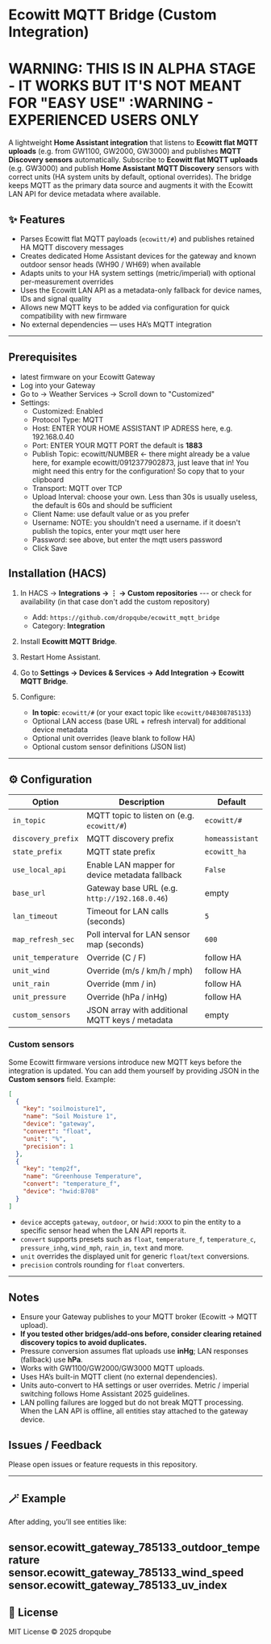 # Ecowitt MQTT Bridge (Custom Integration)
# WARNING: THIS IS IN ALPHA STAGE - IT WORKS BUT IT'S NOT MEANT FOR "EASY USE" :WARNING - EXPERIENCED USERS ONLY
A lightweight **Home Assistant integration** that listens to **Ecowitt flat MQTT uploads**
(e.g. from GW1100, GW2000, GW3000) and publishes **MQTT Discovery sensors** automatically.
Subscribe to **Ecowitt flat MQTT uploads** (e.g. GW3000) and publish **Home Assistant MQTT Discovery** sensors with correct units (HA system units by default, optional overrides). The bridge keeps MQTT as the primary data source and augments it with the Ecowitt LAN API for device metadata where available.

## ✨ Features

- Parses Ecowitt flat MQTT payloads (`ecowitt/#`) and publishes retained HA MQTT discovery messages
- Creates dedicated Home Assistant devices for the gateway and known outdoor sensor heads (WH90 / WH69) when available
- Adapts units to your HA system settings (metric/imperial) with optional per-measurement overrides
- Uses the Ecowitt LAN API as a metadata-only fallback for device names, IDs and signal quality
- Allows new MQTT keys to be added via configuration for quick compatibility with new firmware
- No external dependencies — uses HA’s MQTT integration

---
## Prerequisites

- latest firmware on your Ecowitt Gateway
- Log into your Gateway
- Go to -> Weather Services -> Scroll down to "Customized"
- Settings:
  -   Customized: Enabled
  -   Protocol Type: MQTT
  -   Host: ENTER YOUR HOME ASSISTANT IP ADRESS here, e.g. 192.168.0.40
  -   Port: ENTER YOUR MQTT PORT the default is **1883**
  -   Publish Topic: ecowitt/NUMBER <- there might already be a value here, for example ecowitt/0912377902873, just leave that in! You might need this entry for the configuration! So copy that to your clipboard
  -   Transport: MQTT over TCP
  -   Upload Interval: choose your own. Less than 30s is usually useless, the default is 60s and should be sufficient
  -   Client Name: use default value or as you prefer
  -   Username: NOTE: you shouldn't need a username. if it doesn't publish the topics, enter your mqtt user here
  -   Password: see above, but enter the mqtt users password
  -   Click Save

## Installation (HACS)
1. In HACS → **Integrations → ⋮ → Custom repositories**  --- or check for availability (in that case don't add the custom repository)

   - Add: `https://github.com/dropqube/ecowitt_mqtt_bridge`
   - Category: **Integration**
2. Install **Ecowitt MQTT Bridge**.
3. Restart Home Assistant.
4. Go to **Settings → Devices & Services → Add Integration → Ecowitt MQTT Bridge**.
5. Configure:
   - **In topic**: `ecowitt/#` (or your exact topic like `ecowitt/048308785133`)
   - Optional LAN access (base URL + refresh interval) for additional device metadata
   - Optional unit overrides (leave blank to follow HA)
   - Optional custom sensor definitions (JSON list)

---

## ⚙️ Configuration

| Option | Description | Default |
|--------|-------------|---------|
| `in_topic` | MQTT topic to listen on (e.g. `ecowitt/#`) | `ecowitt/#` |
| `discovery_prefix` | MQTT discovery prefix | `homeassistant` |
| `state_prefix` | MQTT state prefix | `ecowitt_ha` |
| `use_local_api` | Enable LAN mapper for device metadata fallback | `False` |
| `base_url` | Gateway base URL (e.g. `http://192.168.0.46`) | empty |
| `lan_timeout` | Timeout for LAN calls (seconds) | `5` |
| `map_refresh_sec` | Poll interval for LAN sensor map (seconds) | `600` |
| `unit_temperature` | Override (C / F) | follow HA |
| `unit_wind` | Override (m/s / km/h / mph) | follow HA |
| `unit_rain` | Override (mm / in) | follow HA |
| `unit_pressure` | Override (hPa / inHg) | follow HA |
| `custom_sensors` | JSON array with additional MQTT keys / metadata | empty |

### Custom sensors

Some Ecowitt firmware versions introduce new MQTT keys before the integration is updated. You can add them yourself by
providing JSON in the **Custom sensors** field. Example:

```json
[
  {
    "key": "soilmoisture1",
    "name": "Soil Moisture 1",
    "device": "gateway",
    "convert": "float",
    "unit": "%",
    "precision": 1
  },
  {
    "key": "temp2f",
    "name": "Greenhouse Temperature",
    "convert": "temperature_f",
    "device": "hwid:B708"
  }
]
```

- `device` accepts `gateway`, `outdoor`, or `hwid:XXXX` to pin the entity to a specific sensor head when the LAN API reports it.
- `convert` supports presets such as `float`, `temperature_f`, `temperature_c`, `pressure_inhg`, `wind_mph`, `rain_in`, `text`
  and more.
- `unit` overrides the displayed unit for generic `float`/`text` conversions.
- `precision` controls rounding for `float` converters.

---

## Notes
- Ensure your Gateway publishes to your MQTT broker (Ecowitt → MQTT upload).
- **If you tested other bridges/add-ons before, consider clearing retained discovery topics to avoid duplicates.**
- Pressure conversion assumes flat uploads use **inHg**; LAN responses (fallback) use **hPa**.
- Works with GW1100/GW2000/GW3000 MQTT uploads.
- Uses HA’s built-in MQTT client (no external dependencies).
- Units auto-convert to HA settings or user overrides. Metric / imperial switching follows Home Assistant 2025 guidelines.
- LAN polling failures are logged but do not break MQTT processing. When the LAN API is offline, all entities stay attached to the gateway device.

## Issues / Feedback
Please open issues or feature requests in this repository.

---

## 🪄 Example

After adding, you’ll see entities like:

sensor.ecowitt_gateway_785133_outdoor_temperature
sensor.ecowitt_gateway_785133_wind_speed
sensor.ecowitt_gateway_785133_uv_index
---

## 🧾 License


MIT License © 2025 dropqube




